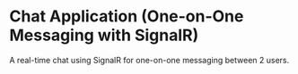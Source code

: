 # Chat Application (One-on-One Messaging with SignalR)

A real-time chat using SignalR for one-on-one messaging between 2 users.

